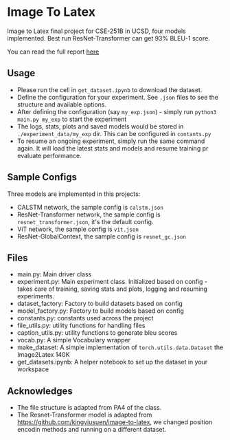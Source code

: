 # Image To Latex
Image to Latex final project for CSE-251B in UCSD, four models implemented. Best run ResNet-Transformer can get 93% BLEU-1 score.

You can read the full report [here](Final_Project.pdf)

## Usage
* Please run the cell in `get_dataset.ipynb` to download the dataset.
* Define the configuration for your experiment. See `.json` files to see the structure and available options.
* After defining the configuration (say `my_exp.json`) - simply run `python3 main.py my_exp` to start the experiment
* The logs, stats, plots and saved models would be stored in `./experiment_data/my_exp` dir. This can be configured in `contants.py`
* To resume an ongoing experiment, simply run the same command again. It will load the latest stats and models and resume training pr evaluate performance.

## Sample Configs
Three models are implemented in this projects:
* CALSTM network, the sample config is `calstm.json`
* ResNet-Transformer network, the sample config is `resnet_transformer.json`, it's the default config.
* ViT network, the sample config is `vit.json`
* ResNet-GlobalContext, the sample config is `resnet_gc.json`

## Files
- main.py: Main driver class
- experiment.py: Main experiment class. Initialized based on config - takes care of training, saving stats and plots, logging and resuming experiments.
- dataset_factory: Factory to build datasets based on config
- model_factory.py: Factory to build models based on config
- constants.py: constants used across the project
- file_utils.py: utility functions for handling files 
- caption_utils.py: utility functions to generate bleu scores
- vocab.py: A simple Vocabulary wrapper
- make_dataset: A simple implementation of `torch.utils.data.Dataset` the Image2Latex 140K
- get_datasets.ipynb: A helper notebook to set up the dataset in your workspace

## Acknowledges
* The file structure is adapted from PA4 of the class.
* The Resnet-Transformer model is adapted from https://github.com/kingyiusuen/image-to-latex, we changed position encodin methods and running on a different dataset.
